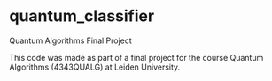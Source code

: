 # quantum_classifier
Quantum Algorithms Final Project 


This code was made as part of a final project for the course Quantum Algorithms (4343QUALG) at Leiden University.

